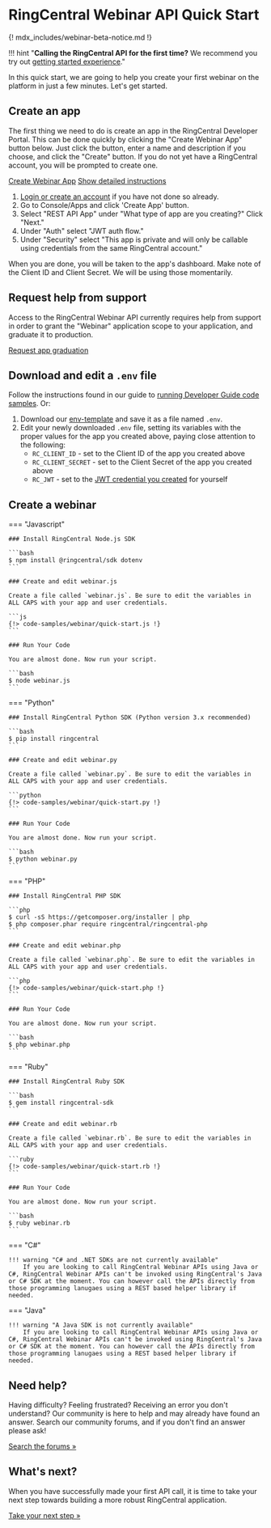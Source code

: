# RingCentral Webinar API Quick Start

{! mdx_includes/webinar-beta-notice.md !}

!!! hint "**Calling the RingCentral API for the first time?** We recommend you try out [getting started experience](../../getting-started/)."

In this quick start, we are going to help you create your first webinar on the platform in just a few minutes. Let's get started.

## Create an app

The first thing we need to do is create an app in the RingCentral Developer Portal. This can be done quickly by clicking the "Create Webinar App" button below. Just click the button, enter a name and description if you choose, and click the "Create" button. If you do not yet have a RingCentral account, you will be prompted to create one.

<a target="_new" href="https://developer.ringcentral.com/new-app?name=Meetings+Quick+Start+App&desc=A+simple+app+to+demo+creating+a+meeting+on+RingCentral&grantType=PersonalJWT&public=false&type=ServerOther&carriers=7710,7310,3420&permissions=ReadWebinars,EditWebinars&redirectUri=&utm_source=devguide&utm_medium=button&utm_campaign=quickstart" class="btn btn-primary">Create Webinar App</a>
<a class="btn-link btn-collapse" data-toggle="collapse" href="#create-app-instructions" role="button" aria-expanded="false" aria-controls="create-app-instructions">Show detailed instructions</a>

<div class="collapse" id="create-app-instructions">
<ol>
<li><a href="https://developer.ringcentral.com/login.html#/">Login or create an account</a> if you have not done so already.</li>
<li>Go to Console/Apps and click 'Create App' button.</li>
<li>Select "REST API App" under "What type of app are you creating?" Click "Next."</li>
<li>Under "Auth" select "JWT auth flow."
<li>Under "Security" select "This app is private and will only be callable using credentials from the same RingCentral account."</li>
</ol>
</div>

When you are done, you will be taken to the app's dashboard. Make note of the Client ID and Client Secret. We will be using those momentarily.

## Request help from support

Access to the RingCentral Webinar API currently requires help from support in order to grant the "Webinar" application scope to your application, and graduate it to production. 

<a target="_new" class="btn btn-primary" href="https://docs.google.com/forms/d/e/1FAIpQLSfwFYQLx2wTidwcGt3ZEkfnwvUIcrIdshEcH2EYQwTbZUeWyA/viewform?usp=sf_link">Request app graduation</a>

## Download and edit a `.env` file
	
Follow the instructions found in our guide to [running Developer Guide code samples](../../basics/code-samples/). Or:
	
1. Download our [env-template](https://raw.githubusercontent.com/ringcentral/ringcentral-api-docs/main/code-samples/env-template) and save it as a file named `.env`.
2. Edit your newly downloaded `.env` file, setting its variables with the proper values for the app you created above, paying close attention to the following:
     * `RC_CLIENT_ID` - set to the Client ID of the app you created above
     * `RC_CLIENT_SECRET` - set to the Client Secret of the app you created above
     * `RC_JWT` - set to the [JWT credential you created](../../authentication/jwt/create-jwt) for yourself

## Create a webinar

=== "Javascript"

    ### Install RingCentral Node.js SDK

    ```bash
    $ npm install @ringcentral/sdk dotenv
    ```

    ### Create and edit webinar.js

    Create a file called `webinar.js`. Be sure to edit the variables in ALL CAPS with your app and user credentials.

    ```js
	{!> code-samples/webinar/quick-start.js !}
	```

    ### Run Your Code

    You are almost done. Now run your script.

    ```bash
    $ node webinar.js
    ```

=== "Python"

    ### Install RingCentral Python SDK (Python version 3.x recommended)

    ```bash
    $ pip install ringcentral
    ```

    ### Create and edit webinar.py

    Create a file called `webinar.py`. Be sure to edit the variables in ALL CAPS with your app and user credentials.

    ```python
    {!> code-samples/webinar/quick-start.py !}
    ```

    ### Run Your Code

    You are almost done. Now run your script.

    ```bash
    $ python webinar.py
    ```

=== "PHP"

    ### Install RingCentral PHP SDK

    ```php
    $ curl -sS https://getcomposer.org/installer | php
    $ php composer.phar require ringcentral/ringcentral-php
    ```

    ### Create and edit webinar.php

    Create a file called `webinar.php`. Be sure to edit the variables in ALL CAPS with your app and user credentials. 

    ```php
    {!> code-samples/webinar/quick-start.php !}
    ```

    ### Run Your Code

    You are almost done. Now run your script.

    ```bash
    $ php webinar.php
    ```
=== "Ruby"

    ### Install RingCentral Ruby SDK

    ```bash
    $ gem install ringcentral-sdk
    ```

    ### Create and edit webinar.rb

    Create a file called `webinar.rb`. Be sure to edit the variables in ALL CAPS with your app and user credentials.

    ```ruby
	{!> code-samples/webinar/quick-start.rb !}
    ```

    ### Run Your Code

    You are almost done. Now run your script.

    ```bash
    $ ruby webinar.rb
    ```

=== "C#"

    !!! warning "C# and .NET SDKs are not currently available"
	    If you are looking to call RingCentral Webinar APIs using Java or C#, RingCentral Webinar APIs can't be invoked using RingCentral's Java or C# SDK at the moment. You can however call the APIs directly from those programming lanugaes using a REST based helper library if needed.

=== "Java" 

    !!! warning "A Java SDK is not currently available"
        If you are looking to call RingCentral Webinar APIs using Java or C#, RingCentral Webinar APIs can't be invoked using RingCentral's Java or C# SDK at the moment. You can however call the APIs directly from those programming lanugaes using a REST based helper library if needed.

## Need help?

Having difficulty? Feeling frustrated? Receiving an error you don't understand? Our community is here to help and may already have found an answer. Search our community forums, and if you don't find an answer please ask!

<a target="_new" href="https://forums.developers.ringcentral.com/search.html?c=11&includeChildren=false&f=&type=question+OR+kbentry+OR+answer+OR+topic&redirect=search%2Fsearch&sort=relevance&q=meetings">Search the forums &raquo;</a>

## What's next?

When you have successfully made your first API call, it is time to take your next step towards building a more robust RingCentral application. 

<a class="btn btn-success btn-lg" href="https://ringcentral-ringcentral-video-api-docs.readthedocs-hosted.com/en/latest/sample-app">Take your next step &raquo;</a>

